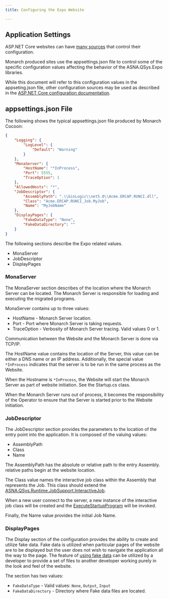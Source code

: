 ```yaml
---
title: Configuring the Expo Website

---
```


## Application Settings

ASP.NET Core websites can have [many sources](https://docs.microsoft.com/en-us/aspnet/core/fundamentals/configuration) that control their configuration. 

Monarch produced sites use the appsettings.json file to control some of the specific configuration values affecting the behavior of the ASNA.QSys.Expo libraries.

While this document will refer to this configuration values in the appseting.json file, other configuration sources may be used as described in the [ASP.NET Core configuration documentation](https://docs.microsoft.com/en-us/aspnet/core/fundamentals/configuration).


## appsettings.json File
The following shows the typical appsettings.json  file produced by Monarch Cocoon:

```json
{
    "Logging": {
        "LogLevel": {
            "Default": "Warning"
        }
    },
    "MonaServer": {
        "HostName": "*InProcess",
        "Port": 5555,
        "TraceOption": 1
    },
    "AllowedHosts": "*",
    "JobDescriptor": {
        "AssemblyPath": ".\\binLogic\\net5.0\\Acme.ERCAP.RUNCI.dll",
        "Class": "Acme.ERCAP.RUNCI_Job.MyJob",
        "Name": "MyJobName"
    },
    "DisplayPages": {
        "FakeDataType": "None",
        "FakeDataDirectory": ""
    }
}
```
The following sections describe the Expo related values.
 - MonaServer
 - JobDescriptor
 - DisplayPages

### MonaServer
The MonaServer section describes of the location where the Monarch Server can be located.  The Monarch Server is responsible for loading and executing the migrated programs.  

MonaServer contains up to three values:
 - HostName - Monarch Server location.
 - Port - Port where Monarch Server is taking requests.
 - TraceOption - Verbosity of Monarch Server tracing. Valid values 0 or 1.

Communication between the Website and the Monarch Server is done via TCP/IP. 

The HostName value contains the location of the Server, this value can be either a DNS name or an IP address. Additionally, the special value ```*InProcess``` indicates that the server is to be run in the same process as the Website.

When the Hostname is ```*InProcess```, the Website will start the Monarch Server as part of website initiation. See the Startup.cs class.  

When the Monarch Server runs out of process, it becomes the responsibility of the Operator to ensure that the Server is started prior to the Website initiation.

### JobDescriptor
The JobDescriptor section provides the parameters to the location of the entry point into the application.  It is composed of the valuing values:
 - AssemblyPath
 - Class
 - Name

The AssemblyPath has the absolute or relative path to the entry Assembly.  relative paths begin at the website location.

The Class value names the interactive job class within the Assembly that represents the Job.  This class should extend the [ASNA.QSys.Runtime.JobSupport.InteractiveJob](/reference/asna-qsys-runtime-job-support/classes/interactive-job.html). 

When a new user connect to the server, a new instance of the interactive job class will be created and the [ExecuteStartupProgram](/reference/asna-qsys-runtime-job-support/classes/interactive-job.html#executestartupprogram) will be invoked.

Finally, the Name value provides the initial Job Name.  

### DisplayPages

The Display section of the configuration provides the ability to create and utilize fake data.  Fake data is utilized when particular pages of the website are to be displayed but the user does not wish to navigate the application all the way to the page.  The feature of [using fake data](using-fake-data.html) can be utilized by a developer to provide a set of files to another developer working purely in the look and feel of the website.

The section has two values:
 - `FakeDataType` - Valid values: `None`, `Output`, `Input`
 - `FakeDataDirectory` - Directory where Fake data files are located.

